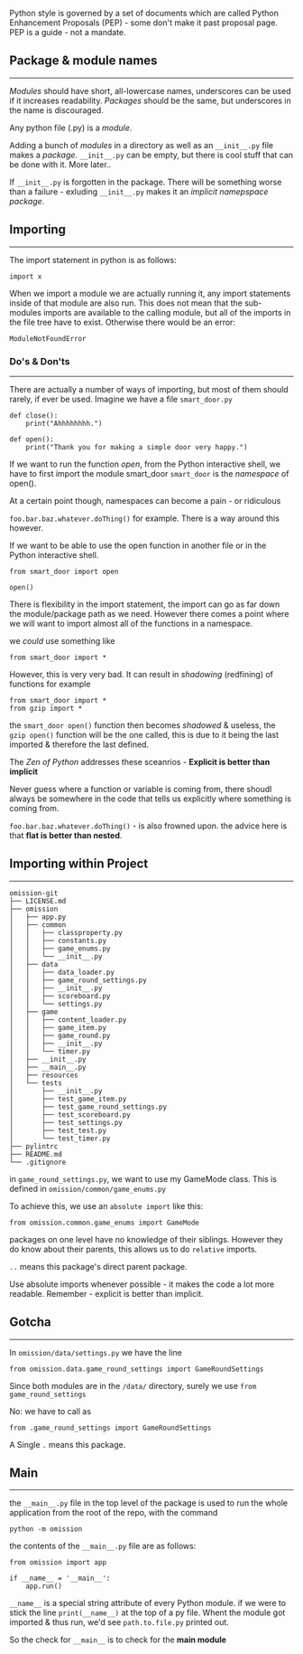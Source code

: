 Python style is governed by a set of documents which are called Python Enhancement Proposals (PEP) - some don't make it past proposal page. 
PEP is a guide - not a mandate.

## Package & module names
____
*Modules* should have short, all-lowercase names, underscores can be used if it increases readability. *Packages* should be the same, but underscores in the name is discouraged.

Any python file (.py) is a _module_.

Adding a bunch of _modules_ in a directory as well as an `__init__.py` file makes a _package_.
`__init__.py` can be empty, but there is cool stuff that can be done with it. More later..

If `__init__.py` is forgotten in the package. There will be something worse than a failure - exluding `__init__.py` makes it an _implicit namepspace package_. 

## Importing
____
The import statement in python is as follows:

`import x`

When we import a module we are actually running it, any import statements inside of that module are also run. This does not mean that the sub-modules imports are available to the calling module, but all of the imports in the file tree have to exist. Otherwise there would be an error:

`ModuleNotFoundError`

### Do's & Don'ts
____
There are actually a number of ways of importing, but most of them should rarely, if ever be used.
Imagine we have a file `smart_door.py`

```
def close():
    print("Ahhhhhhhh.")

def open():
    print("Thank you for making a simple door very happy.")
```

If we want to run the function _open_, from the Python interactive shell, we have to first import the module smart_door
`smart_door` is the _namespace_ of open().

At a certain point though, namespaces can become a pain - or ridiculous

`foo.bar.baz.whatever.doThing()` for example. There is a way around this however.

If we want to be able to use the open function in another file or in the Python interactive shell.

```
from smart_door import open

open()
```

There is flexibility in the import statement, the import can go as far down the module/package path as we need.
However there comes a point where we will want to import almost all of the functions in a namespace.

we _could_ use something like

```
from smart_door import *
```

However, this is very very bad. It can result in _shadowing_ (redfining) of functions for example

```
from smart_door import *
from gzip import *
```

the `smart_door open()` function then becomes _shadowed_ & useless, the `gzip open()` function will be the one called, this is due to it being the last imported & therefore the last defined.

The _Zen of Python_ addresses these sceanrios - **Explicit is better than implicit**

Never guess where a function or variable is coming from, there shoudl always be somewhere in the code that tells us explicitly where something is coming from.

`foo.bar.baz.whatever.doThing()` - is also frowned upon. the advice here is that **flat is better than nested**.

## Importing within Project
____
```
omission-git
├── LICENSE.md
├── omission
│   ├── app.py
│   ├── common
│   │   ├── classproperty.py
│   │   ├── constants.py
│   │   ├── game_enums.py
│   │   └── __init__.py
│   ├── data
│   │   ├── data_loader.py
│   │   ├── game_round_settings.py
│   │   ├── __init__.py
│   │   ├── scoreboard.py
│   │   └── settings.py
│   ├── game
│   │   ├── content_loader.py
│   │   ├── game_item.py
│   │   ├── game_round.py
│   │   ├── __init__.py
│   │   └── timer.py
│   ├── __init__.py
│   ├── __main__.py
│   ├── resources
│   └── tests
│       ├── __init__.py
│       ├── test_game_item.py
│       ├── test_game_round_settings.py
│       ├── test_scoreboard.py
│       ├── test_settings.py
│       ├── test_test.py
│       └── test_timer.py
├── pylintrc
├── README.md
└── .gitignore
```
in `game_round_settings.py`, we want to use my GameMode class. This is defined in `omission/common/game_enums.py`

To achieve this, we use an `absolute import` like this:

```
from omission.common.game_enums import GameMode
```

packages on one level have no knowledge of their siblings. However they do know about their parents, this allows us to do `relative` imports.

`..` means this package's direct parent package.

Use absolute imports whenever possible - it makes the code a lot more readable. Remember - explicit is better than implicit.


## Gotcha
___

In `omission/data/settings.py` we have the line

```
from omission.data.game_round_settings import GameRoundSettings
```

Since both modules are in the `/data/` directory, surely we use `from game_round_settings`

No: we have to call as

```
from .game_round_settings import GameRoundSettings
```

A Single `.` means this package.

## Main
___

the `__main__.py` file in the top level of the package is used to run the whole application from the root of the repo, with the command

```
python -m omission
```

the contents of the `__main__.py` file are as follows:

```
from omission import app

if __name__ = '__main__':
    app.run()
```

`__name__` is a special string attribute of every Python module. if we were to stick the line `print(__name__)` at the top of a py file. Whent the module got imported & thus run, we'd see `path.to.file.py` printed out.

So the check for `__main__` is to check for the **main module** 